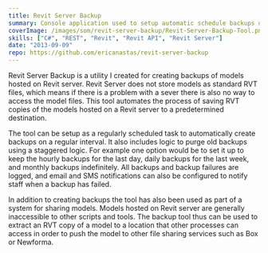 ```yaml
---
title: Revit Server Backup
summary: Console application used to setup automatic schedule backups of models on Revit Server
coverImage: /images/som/revit-server-backup/Revit-Server-Backup-Tool.png
skills: ["C#", "REST", "Revit", "Revit API", "Revit Server"]
date: "2013-09-09"
repo: https://github.com/ericanastas/revit-server-backup
---
```


Revit Server Backup is a utility I created for creating backups of models hosted on Revit server. Revit Server does not store models as standard RVT files, which means if there is a problem with a sever there is also no way to access the model files. This tool automates the process of saving RVT copies of the models hosted on a Revit server to a predetermined destination.

The tool can be setup as a regularly scheduled task to automatically create backups on a regular interval. It also includes logic to purge old backups using a staggered logic. For example one option would be to set it up to keep the hourly backups for the last day, daily backups for the last week, and monthly backups indefinitely. All backups and backup failures are logged, and email and SMS notifications can also be configured to notify staff when a backup has failed.

In addition to creating backups the tool has also been used as part of a system for sharing models. Models hosted on Revit server are generally inaccessible to other scripts and tools. The backup tool thus can be used to extract an RVT copy of a model to a location that other processes can access in order to push the model to other file sharing services such as Box or Newforma.
